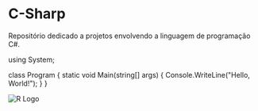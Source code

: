 # C-Sharp

Repositório dedicado a projetos envolvendo a linguagem de programação C#. 

using System;

class Program
{
    static void Main(string[] args)
    {
        Console.WriteLine("Hello, World!");
    }
}

![R Logo](https://www.google.com/url?sa=i&url=https%3A%2F%2Ficon-icons.com%2Fpt%2Ficone%2Fcsharp-original-logo%2F146578&psig=AOvVaw0OnSw_VwiPqPzZpRLDuPyj&ust=1734181503043000&source=images&cd=vfe&opi=89978449&ved=0CBQQjRxqFwoTCIChqNfnpIoDFQAAAAAdAAAAABAE)